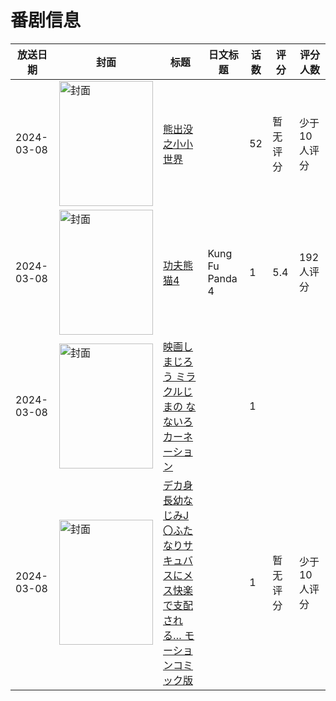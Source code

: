 # 番剧信息

|放送日期|封面|标题|日文标题|话数|评分|评分人数|
|---|---|---|---|---|---|---|
|2024-03-08|<img src="https://lain.bgm.tv/pic/cover/c/7d/6e/459566_yTpug.jpg" alt="封面" style="width:150px;height:200px;object-fit:cover;">|[熊出没之小小世界](https://bangumi.tv/subject/459566)||52|暂无评分|少于10人评分|
|2024-03-08|<img src="https://lain.bgm.tv/pic/cover/c/ce/1a/395881_QY8ar.jpg" alt="封面" style="width:150px;height:200px;object-fit:cover;">|[功夫熊猫4](https://bangumi.tv/subject/395881)|Kung Fu Panda 4|1|5.4|192人评分|
|2024-03-08|<img src="https://lain.bgm.tv/pic/cover/c/94/e3/469288_Xezxh.jpg" alt="封面" style="width:150px;height:200px;object-fit:cover;">|[映画しまじろう ミラクルじまの なないろカーネーション](https://bangumi.tv/subject/469288)||1|||
|2024-03-08|<img src="https://bangumi.tv/img/no_icon_subject.png" alt="封面" style="width:150px;height:200px;object-fit:cover;">|[デカ身長幼なじみJ〇ふたなりサキュバスにメス快楽で支配される… モーションコミック版](https://bangumi.tv/subject/505559)||1|暂无评分|少于10人评分|
